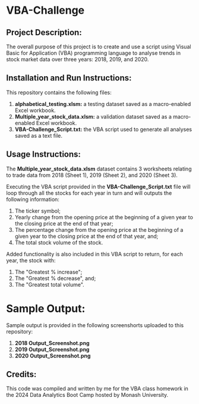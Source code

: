 # VBA-Challenge

## Project Description:
The overall purpose of this project is to create and use a script using Visual Basic for Application (VBA) programming language to analyse trends in stock market data over three years: 2018, 2019, and 2020.
   
## Installation and Run Instructions:
This repository contains the following files:
1. **alphabetical_testing.xlsm:** a testing dataset saved as a macro-enabled Excel workbook.
2. **Multiple_year_stock_data.xlsm:** a validation dataset saved as a macro-enabled Excel workbook.
3. **VBA-Challenge_Script.txt:** the VBA script used to generate all analyses saved as a text file.

## Usage Instructions:

The **Multiple_year_stock_data.xlsm** dataset contains 3 worksheets relating to trade data from 2018 (Sheet 1), 2019 (Sheet 2), and 2020 (Sheet 3). 

Executing the VBA script provided in the **VBA-Challenge_Script.txt** file will loop through all the stocks for each year in turn and will outputs the following information:
1. The ticker symbol;
2. Yearly change from the opening price at the beginning of a given year to the closing price at the end of that year;
3. The percentage change from the opening price at the beginning of a given year to the closing price at the end of that year, and;
4. The total stock volume of the stock.

Added functionality is also included in this VBA script to return, for each year, the stock with:
1. The "Greatest % increase";
2. The "Greatest % decrease", and;
3. The "Greatest total volume". 


# Sample Output:
Sample output is provided in the following screenshorts uploaded to this repository:
1. **2018 Output_Screenshot.png**
2. **2019 Output_Screenshot.png**
3. **2020 Output_Screenshot.png**

## Credits:
This code was compiled and written by me for the VBA class homework in the 2024 Data Analytics Boot Camp hosted by Monash University.
